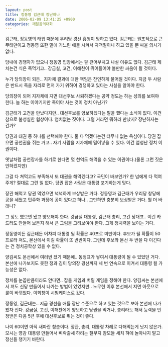 ```yaml
---
layout: post
title: 정동영 김근태 장난하나
date: 2006-02-09 13:41:25 +0900
categories: 깨달음의대화
---
```

김근태, 정동영의 태업 때문에 우리당 경선 흥행이 망하고 있다. 김근태는 원초적으로 근무태만이고 정동영 또한 밑에 거느린 애들 시켜서 자객질이나 하고 있을 뿐 싸울 의사가 없다. 

당내에 경쟁자가 없으니 정동영 입장에서는 팔 걷어부치고 나설 이유도 없다. 김근태 제치는건 식은 죽먹기고.. 강금실, 고건, 이해찬이 뛰어들어야 볼만한 싸움이 될 것이다. 

누가 당의장이 되든.. 지자체 결과에 대한 책임은 잔인하게 물어질 것이다. 지금 두 사람은 반드시 죽을 자리로 먼저 가기 위하여 경쟁하고 있다는 사실을 알아야 한다. 

당의장이 되어 지자체에 지면 대선후보 사퇴하겠다는 공약 정도는 하는 성의를 보여야 한다. 늘 하는 이야기지만 죽어야 사는 것이 정치 아닌가? 

김근태가 고건을 만났다지만.. 대선후보를 양보하겠다는 말을 했다는 소식이 없다. 이건 참으로 불성실한 협상이다. 염치없는 짓이다. 그럴 거라면 뭐하러 만났지? 장난하자는 건가?

당권과 대권 중 하나를 선택해야 한다. 둘 다 먹겠다는건 터무니 없는 욕심이다. 당권 잡으면 공천권을 쥐는 거고.. 자기 사람을 지자체에 밀어넣을 수 있다. 이건 엄청난 정치 이권이다. 

옛날처럼 공천장사를 하기로 한다면 몇 천억도 해먹을 수 있는 이권이다.(물론 그런 짓은 안하겠지만)

그걸 다 쳐먹고도 부족해서 또 대권을 해먹겠다고? 국민이 바보인가? 한 넘에게 다 먹여주게? 절대로 그런 일 없다. 당권 잡은 사람은 대통령 포기하는게 맞다. 

장관 해먹고 당권 먹었으면 넉넉하게 보상받은 거다. 정동영과 김근태가 우리당 창당에 공을 세웠고 민주화 과정에 공이 있다고 하나.. 그만하면 충분히 보상받은 거다. 뭘 더 바래나?

그 정도 했으면 됐고 양보해야 한다. 강금실 대통령, 김근태 총리, 고건 당대표.. 이런 카드라도 만들어 보든지 해서 큰 그림을 그려보여야 한다. 그게 정치력을 보이는 거다. 

정동영이든 김근태든 어차피 대통령 될 확률은 40프로 미만이다. 후보가 될 확률이 50프로라 쳐도, 본선에서 이길 확률이 또 반반이다. 그런데 후보와 본선 두 번을 다 이긴다는 건 정치공학상 있을 수 없다. 

양김씨도 본선에서 여러번 졌기 때문에.. 동정표가 쌓여서 대통령이 될 수 있었던 거다. 본선에 나가보지도 못한 정과 김이 당의장 경선까지 세 번 연속으로 이겨서 대통령 될 가능성은 없다. 

정치를 눈꼽만큼이라도 안다면.. 잡을 게임과 버릴 게임을 정해야 한다. 양김씨는 본선에서 져도 신당 만들어서 나가는 방법이 있었지만.. 노무현 이후 본선에서 지면 아웃으로 룰이 바뀌었다. 이회창이 시범케이스로 갔다. 

정동영, 김근태는.. 지금 경선을 애들 장난 수준으로 하고 있는 것으로 보아 본선에 나가봤자 진다. 강금실, 고건, 이해찬에게 양보하고 당권을 먹거나, 총리라도 해서 능력을 인정받은 다음 5년 후에 대선후보로 뛰는 것이 좋다. 

나이 60이면 아직 새파란 청춘이다. 장관, 총리, 대통령 차례로 다해먹는게 낫지 않은가. 모시는 영감 대통령 만들어서 벼락출세 하려는 철부지 참모들 세치 혀에 놀아나지 말고 정신들 챙기기 바란다.